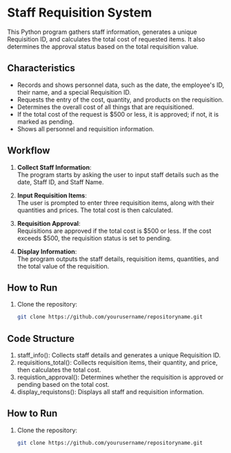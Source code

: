 # Staff Requisition System

This Python program gathers staff information, generates a unique Requisition ID, and calculates the total cost of requested items. It also determines the approval status based on the total requisition value.

## Characteristics

- Records and shows personnel data, such as the date, the employee's ID, their name, and a special Requisition ID.
- Requests the entry of the cost, quantity, and products on the requisition.
- Determines the overall cost of all things that are requisitioned.
- If the total cost of the request is $500 or less, it is approved; if not, it is marked as pending.
- Shows all personnel and requisition information.

## Workflow

1. **Collect Staff Information**:  
   The program starts by asking the user to input staff details such as the date, Staff ID, and Staff Name.

2. **Input Requisition Items**:  
   The user is prompted to enter three requisition items, along with their quantities and prices. The total cost is then calculated.

3. **Requisition Approval**:  
   Requisitions are approved if the total cost is $500 or less. If the cost exceeds $500, the requisition status is set to pending.

4. **Display Information**:  
   The program outputs the staff details, requisition items, quantities, and the total value of the requisition.

## How to Run

1. Clone the repository:
   ```bash
   git clone https://github.com/yourusername/repositoryname.git

## Code Structure

1. staff_info(): Collects staff details and generates a unique Requisition ID.
2. requisitions_total(): Collects requisition items, their quantity, and price, then calculates the total cost.
3. requistion_approval(): Determines whether the requisition is approved or pending based on the total cost.
4. display_requistons(): Displays all staff and requisition information.


## How to Run

1. Clone the repository:
   ```bash
   git clone https://github.com/yourusername/repositoryname.git
